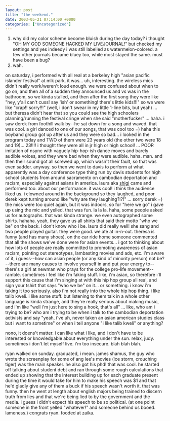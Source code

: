```yaml
---
layout: post
title: "the weekend."
date: 2003-05-21 07:14:00 +0000
categories: ["Uncategorized"]
---
```


1) why did my color scheme become bluish during the day today? i thought "OH MY GOD SOMEONE HACKED MY LIVEJOURNAL!" but checked my settings and yes indeedy i was still labelled as watermelon-colored. a few other journals became bluey too, while most stayed the same. must have been a bug?
2) wah.

on saturday, i performed with all real at a berkeley high "asian pacific islander festival" at mlk park. it was... uh, interesting. the wireless mics didn't really work/weren't loud enough. we were confused about when to go on, and then all of a sudden they announced us and vs was in the bathroom, so we kinda stalled, and then after the first song they were like "hey, y'all can't cuss! say 'ish' or something! there's little kids!!!" so we were like "crap!! sorry!!!" (well, i don't swear in my little 1-line bits, but yeah) ... but theresa didn't hear that so you could see the high schoolers planning/running the festival cringe when she said "motherfucker" ... haha. i saw derek from foothill walk by--he sat down for a song and waved. that was cool. a girl danced to one of our songs, that was cool too =) haha this boyband group got up after us and they were so bad... i looked in the program today and TWO of them were 23 years old (the other two were 18 and 19)... 23!!!! i thought they were all in jr high or high school! ... POOR imitation of nsync with vaguely hip-hop-ish dance moves and barely audible voices, and they were bad when they were audible. haha. man. and then their sound got all screwed up, which wasn't their fault, so that was even sadder. anyway. so then we went to davis to perform at what apparently was a day conference type thing run by davis students for high school students from around sacramento on cambodian deportation and racism, especially against asians in america. laura aka [shigi](http://shigi.livejournal.com/) came and performed too. about our performance: it was cool! i think the audience liked us. i clowned around in the background so they laughed, and poor derek kept turning around like "why are they laughing?!?!" ... sorry derek =) the mics were too quiet again, but it was indoors, so for "here we go" i gave up using the mic and yelled. that was fun. la la la. haha, some people asked us for autographs. that was kinda strange. we even autographed some shirts. hahaha. yeah, they gave us all shirts that said their motto "who we be" on the back. i don't know who i be. laura did really well! she sang and two people played guitar. they were good. we ate at in-n-out. theresa is funny (and has many shoes). on the car ride home someone commented that all the shows we've done were for asian events... i got to thinking about how lots of people are really committed to promoting awareness of asian racism, pointing out stereotypes, lambasting movies and ads, etc. i'm aware of it, i guess--how can asian people (or any kind of minority person) not be?--there are many causes to involve yourself in and put your energy to--there's a girl at newman who prays for the college pro-life movement--ramble. sometimes i feel like i'm faking stuff. like, i'm asian, so therefore i'll support this cause that i'm singing at with this hip hop group all real, and sign your tshirt that says "who we be" on it... or something. i know i'm taking it too seriously. also i'm not really into the whole hip hop thing. i like talib kweli. i like some stuff. but listening to them talk in a whole other language is kinda strange, and they're really serious about making music, and i'm like "well i'm just here to sing a hook, that's all" ... like, who am i trying to be? who am i trying to be when i talk to the cambodian deportation activists and say "yeah, i've uh, never taken an asian american studies class but i want to sometime" or when i tell anyone "i like talib kweli" or anything? 

nono, it doens't matter. i can like what i like, and i don't have to be interested or knowledgable about everything under the sun. relax, judy. sometimes i don't let myself live. i'm too insecure. blah blah blah.

ryan walked on sunday. graduated, i mean. james shamus, the guy who wrote the screenplay for some of ang lee's movies (ice storm, crouching tiger) was the main speaker. he also got his phd! that was cool. he started off talking about student debt and ran through some rough calculations that ended up showing that the interest building up for each graduate present during the time it would take for him to make his speech was $1 and that he'd gladly give any of them a buck if his speech wasn't worth it. that was funny. then he went at length about english majors being trained to discern truth from lies and that we're being lied to by the government and the media. i guess i didn't expect his speech to be so political. (at one point someone in the front yelled "whatever!" and someone behind us booed. lameness.) congrats ryan. fooded at zaika.